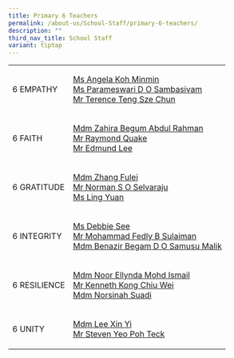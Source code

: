 ```yaml
---
title: Primary 6 Teachers
permalink: /about-us/School-Staff/primary-6-teachers/
description: ""
third_nav_title: School Staff
variant: tiptap
---
```

<table style="minWidth: 50px">
<colgroup>
<col>
<col>
</colgroup>
<tbody>
<tr>
<td rowspan="1" colspan="1">
<p>6 EMPATHY</p>
</td>
<td rowspan="1" colspan="1">
<p><a href="mailto:koh_minmin_angela@moe.edu.sg" rel="noopener noreferrer nofollow" target="_blank">Ms Angela Koh Minmin</a> 
<br><a href="mailto:parameswari_s_sambasivam@moe.edu.sg" rel="noopener noreferrer nofollow" target="_blank">Ms Parameswari D O Sambasivam</a> 
<br><a href="mailto:teng_sze_chun_terence@moe.edu.sg" rel="noopener noreferrer nofollow" target="_blank">Mr Terence Teng Sze Chun</a>
</p>
</td>
</tr>
<tr>
<td rowspan="1" colspan="1">
<p>6 FAITH</p>
</td>
<td rowspan="1" colspan="1">
<p><a href="mailto:zahira_begum_abdul_rahman@moe.edu.sg" rel="noopener noreferrer nofollow" target="_blank">Mdm Zahira Begum Abdul Rahman</a> 
<br><a href="mailto:quake_kheok_meng_raymond@moe.edu.sg" rel="noopener noreferrer nofollow" target="_blank">Mr Raymond Quake</a> 
<br><a href="mailto:lee_jianfeng_edmund@moe.edu.sg" rel="noopener noreferrer nofollow" target="_blank">Mr Edmund Lee</a>
</p>
</td>
</tr>
<tr>
<td rowspan="1" colspan="1">
<p>6 GRATITUDE</p>
</td>
<td rowspan="1" colspan="1">
<p><a href="mailto:zhang_fulei@moe.edu.sg" rel="noopener noreferrer nofollow" target="_blank">Mdm Zhang Fulei</a> 
<br><a href="mailto:norman_selvaraju@moe.edu.sg" rel="noopener noreferrer nofollow" target="_blank">Mr Norman S O Selvaraju</a> 
<br><a href="mailto:ling_yuan@moe.edu.sg" rel="noopener noreferrer nofollow" target="_blank">Ms Ling Yuan</a>&nbsp;</p>
</td>
</tr>
<tr>
<td rowspan="1" colspan="1">
<p>6 INTEGRITY</p>
</td>
<td rowspan="1" colspan="1">
<p><a href="mailto:see_seow_ping_debbie@moe.edu.sg" rel="noopener noreferrer nofollow" target="_blank">Ms Debbie See</a> 
<br><a href="mailto:Mohammad_Fedly_B_Sulaiman@moe.edu.sg" rel="noopener noreferrer nofollow" target="_blank">Mr Mohammad Fedly B Sulaiman</a> 
<br><a href="mailto:benazir_begam_samusu_malik@moe.edu.sg" rel="noopener noreferrer nofollow" target="_blank">Mdm Benazir Begam D O Samusu Malik</a>
</p>
</td>
</tr>
<tr>
<td rowspan="1" colspan="1">
<p>6 RESILIENCE</p>
</td>
<td rowspan="1" colspan="1">
<p><a href="mailto:noor_ellynda_mohd_ismail@moe.edu.sg" rel="noopener noreferrer nofollow" target="_blank">Mdm Noor Ellynda Mohd Ismail</a> 
<br><a href="mailto:Kong_Chiu_Wei_Kenneth@moe.edu.sg" rel="noopener noreferrer nofollow" target="_blank">Mr Kenneth Kong Chiu Wei</a> 
<br><a href="mailto:norsinah_suadi@moe.edu.sg" rel="noopener noreferrer nofollow" target="_blank">Mdm Norsinah Suadi</a>
</p>
</td>
</tr>
<tr>
<td rowspan="1" colspan="1">
<p>6 UNITY</p>
</td>
<td rowspan="1" colspan="1">
<p><a href="mailto:lee_xin_yi@moe.edu.sg" rel="noopener noreferrer nofollow" target="_blank">Mdm Lee Xin Yi</a> 
<br><a href="mailto:yeo_poh_teck@moe.edu.sg" rel="noopener noreferrer nofollow" target="_blank">Mr Steven Yeo Poh Teck</a>
</p>
</td>
</tr>
</tbody>
</table>
<p></p>
